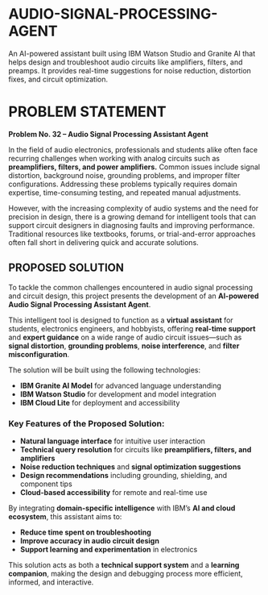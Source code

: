 # AUDIO-SIGNAL-PROCESSING-AGENT
An AI-powered assistant built using IBM Watson Studio and Granite AI that helps design and troubleshoot audio circuits like amplifiers, filters, and preamps. It provides real-time suggestions for noise reduction, distortion fixes, and circuit optimization. 
# PROBLEM STATEMENT
**Problem No. 32 – Audio Signal Processing Assistant Agent**

In the field of audio electronics, professionals and students alike often face recurring challenges when working with analog circuits such as **preamplifiers, filters, and power amplifiers.** Common issues include signal distortion, background noise, grounding problems, and improper filter configurations. Addressing these problems typically requires domain expertise, time-consuming testing, and repeated manual adjustments.

However, with the increasing complexity of audio systems and the need for precision in design, there is a growing demand for intelligent tools that can support circuit designers in diagnosing faults and improving performance. Traditional resources like textbooks, forums, or trial-and-error approaches often fall short in delivering quick and accurate solutions.
## PROPOSED SOLUTION

To tackle the common challenges encountered in audio signal processing and circuit design, this project presents the development of an **AI-powered Audio Signal Processing Assistant Agent**.

This intelligent tool is designed to function as a **virtual assistant** for students, electronics engineers, and hobbyists, offering **real-time support** and **expert guidance** on a wide range of audio circuit issues—such as **signal distortion**, **grounding problems**, **noise interference**, and **filter misconfiguration**.

The solution will be built using the following technologies:

-  **IBM Granite AI Model** for advanced language understanding
-  **IBM Watson Studio** for development and model integration
-  **IBM Cloud Lite** for deployment and accessibility

### Key Features of the Proposed Solution:

- **Natural language interface** for intuitive user interaction
- **Technical query resolution** for circuits like **preamplifiers, filters, and amplifiers**
- **Noise reduction techniques** and **signal optimization suggestions**
- **Design recommendations** including grounding, shielding, and component tips
- **Cloud-based accessibility** for remote and real-time use

By integrating **domain-specific intelligence** with IBM’s **AI and cloud ecosystem**, this assistant aims to:

- **Reduce time spent on troubleshooting**
- **Improve accuracy in audio circuit design**
- **Support learning and experimentation** in electronics

This solution acts as both a **technical support system** and a **learning companion**, making the design and debugging process more efficient, informed, and interactive.

